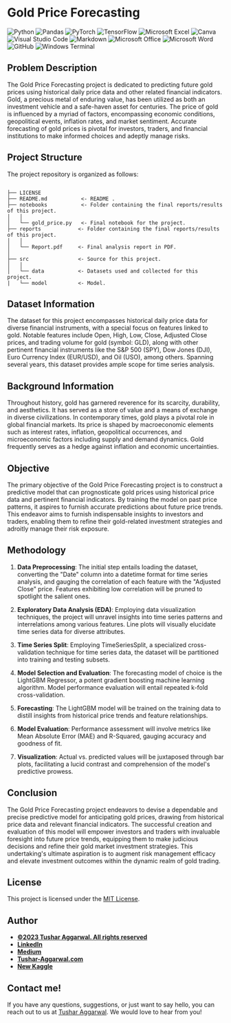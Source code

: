 # Gold Price Forecasting



![Python](https://img.shields.io/badge/Python-3776AB.svg?style=for-the-badge&logo=Python&logoColor=white)
![Pandas](https://img.shields.io/badge/pandas-%23150458.svg?style=for-the-badge&logo=pandas&logoColor=white)
![PyTorch](https://img.shields.io/badge/PyTorch-%23EE4C2C.svg?style=for-the-badge&logo=PyTorch&logoColor=white)
![TensorFlow](https://img.shields.io/badge/TensorFlow-%23FF6F00.svg?style=for-the-badge&logo=TensorFlow&logoColor=white)
![Microsoft Excel](https://img.shields.io/badge/Microsoft_Excel-217346?style=for-the-badge&logo=microsoft-excel&logoColor=white)
![Canva](https://img.shields.io/badge/Canva-%2300C4CC.svg?style=for-the-badge&logo=Canva&logoColor=white)
![Visual Studio Code](https://img.shields.io/badge/Visual%20Studio%20Code-0078d7.svg?style=for-the-badge&logo=visual-studio-code&logoColor=white)
![Markdown](https://img.shields.io/badge/markdown-%23000000.svg?style=for-the-badge&logo=markdown&logoColor=white)
![Microsoft Office](https://img.shields.io/badge/Microsoft_Office-D83B01?style=for-the-badge&logo=microsoft-office&logoColor=white)
![Microsoft Word](https://img.shields.io/badge/Microsoft_Word-2B579A?style=for-the-badge&logo=microsoft-word&logoColor=white)
![GitHub](https://img.shields.io/badge/github-%23121011.svg?style=for-the-badge&logo=github&logoColor=white)
![Windows Terminal](https://img.shields.io/badge/Windows%20Terminal-%234D4D4D.svg?style=for-the-badge&logo=windows-terminal&logoColor=white)

## Problem Description

The Gold Price Forecasting project is dedicated to predicting future gold prices using historical daily price data and other related financial indicators. Gold, a precious metal of enduring value, has been utilized as both an investment vehicle and a safe-haven asset for centuries. The price of gold is influenced by a myriad of factors, encompassing economic conditions, geopolitical events, inflation rates, and market sentiment. Accurate forecasting of gold prices is pivotal for investors, traders, and financial institutions to make informed choices and adeptly manage risks.
## Project Structure

The project repository is organized as follows:

```

├── LICENSE
├── README.md           <- README .
├── notebooks           <- Folder containing the final reports/results of this project.
│   │
│   └── gold_price.py   <- Final notebook for the project.
├── reports            <- Folder containing the final reports/results of this project.
│   │
│   └── Report.pdf     <- Final analysis report in PDF.
│   
├── src                <- Source for this project.
│   │
│   └── data           <- Datasets used and collected for this project.
|   └── model          <- Model.

```

## Dataset Information

The dataset for this project encompasses historical daily price data for diverse financial instruments, with a special focus on features linked to gold. Notable features include Open, High, Low, Close, Adjusted Close prices, and trading volume for gold (symbol: GLD), along with other pertinent financial instruments like the S&P 500 (SPY), Dow Jones (DJI), Euro Currency Index (EUR/USD), and Oil (USO), among others. Spanning several years, this dataset provides ample scope for time series analysis.

## Background Information

Throughout history, gold has garnered reverence for its scarcity, durability, and aesthetics. It has served as a store of value and a means of exchange in diverse civilizations. In contemporary times, gold plays a pivotal role in global financial markets. Its price is shaped by macroeconomic elements such as interest rates, inflation, geopolitical occurrences, and microeconomic factors including supply and demand dynamics. Gold frequently serves as a hedge against inflation and economic uncertainties.

## Objective

The primary objective of the Gold Price Forecasting project is to construct a predictive model that can prognosticate gold prices using historical price data and pertinent financial indicators. By training the model on past price patterns, it aspires to furnish accurate predictions about future price trends. This endeavor aims to furnish indispensable insights to investors and traders, enabling them to refine their gold-related investment strategies and adroitly manage their risk exposure.

## Methodology

1. **Data Preprocessing**: The initial step entails loading the dataset, converting the "Date" column into a datetime format for time series analysis, and gauging the correlation of each feature with the "Adjusted Close" price. Features exhibiting low correlation will be pruned to spotlight the salient ones.

2. **Exploratory Data Analysis (EDA)**: Employing data visualization techniques, the project will unravel insights into time series patterns and interrelations among various features. Line plots will visually elucidate time series data for diverse attributes.

3. **Time Series Split**: Employing TimeSeriesSplit, a specialized cross-validation technique for time series data, the dataset will be partitioned into training and testing subsets.

4. **Model Selection and Evaluation**: The forecasting model of choice is the LightGBM Regressor, a potent gradient boosting machine learning algorithm. Model performance evaluation will entail repeated k-fold cross-validation.

5. **Forecasting**: The LightGBM model will be trained on the training data to distill insights from historical price trends and feature relationships.

6. **Model Evaluation**: Performance assessment will involve metrics like Mean Absolute Error (MAE) and R-Squared, gauging accuracy and goodness of fit.

7. **Visualization**: Actual vs. predicted values will be juxtaposed through bar plots, facilitating a lucid contrast and comprehension of the model's predictive prowess.

## Conclusion

The Gold Price Forecasting project endeavors to devise a dependable and precise predictive model for anticipating gold prices, drawing from historical price data and relevant financial indicators. The successful creation and evaluation of this model will empower investors and traders with invaluable foresight into future price trends, equipping them to make judicious decisions and refine their gold market investment strategies. This undertaking's ultimate aspiration is to augment risk management efficacy and elevate investment outcomes within the dynamic realm of gold trading.
## License

This project is licensed under the [MIT License](LICENSE).
## Author
- <ins><b>©2023 Tushar Aggarwal. All rights reserved</b></ins>
- <b>[LinkedIn](https://www.linkedin.com/in/tusharaggarwalinseec/)</b>
- <b>[Medium](https://medium.com/@tushar_aggarwal)</b> 
- <b>[Tushar-Aggarwal.com](https://www.tushar-aggarwal.com/)</b>
- <b>[New Kaggle](https://www.kaggle.com/tagg27)</b> 

## Contact me!
If you have any questions, suggestions, or just want to say hello, you can reach out to us at [Tushar Aggarwal](mailto:info@tushar-aggarwal.com). We would love to hear from you!
